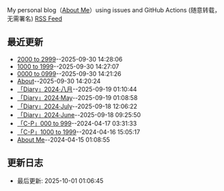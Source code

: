 My personal blog（[About Me](https://github.com/bingdu748/Laboratory_of_Mad_Scientist/issues/7)）using issues and GitHub Actions (随意转载，无需署名)
[RSS Feed](https://raw.githubusercontent.com/bingdu748/Laboratory_of_Mad_Scientist/master/feed.xml)

## 最近更新
- [2000 to 2999](https://github.com/bingdu748/Laboratory_of_Mad_Scientist/issues/4)--2025-09-30 14:28:06
- [1000 to 1999](https://github.com/bingdu748/Laboratory_of_Mad_Scientist/issues/3)--2025-09-30 14:27:07
- [0000 to 0999](https://github.com/bingdu748/Laboratory_of_Mad_Scientist/issues/2)--2025-09-30 14:21:26
- [About](https://github.com/bingdu748/Laboratory_of_Mad_Scientist/issues/1)--2025-09-30 14:20:24
- [「Diary」2024·八月](https://github.com/bingdu748/Laboratory_of_Mad_Scientist/issues/11)--2025-09-19 01:10:44
- [「Diary」2024·May](https://github.com/bingdu748/Laboratory_of_Mad_Scientist/issues/8)--2025-09-19 01:08:58
- [「Diary」2024·July](https://github.com/bingdu748/Laboratory_of_Mad_Scientist/issues/10)--2025-09-18 12:06:22
- [「Diary」2024·June](https://github.com/bingdu748/Laboratory_of_Mad_Scientist/issues/9)--2025-09-18 09:25:50
- [「C-P」000 to 999](https://github.com/bingdu748/Laboratory_of_Mad_Scientist/issues/5)--2024-04-17 03:31:33
- [「C-P」1000 to 1999](https://github.com/bingdu748/Laboratory_of_Mad_Scientist/issues/6)--2024-04-16 15:05:17
- [About Me](https://github.com/bingdu748/Laboratory_of_Mad_Scientist/issues/7)--2024-04-15 01:08:55


## 更新日志
- 最后更新: 2025-10-01 01:06:45
